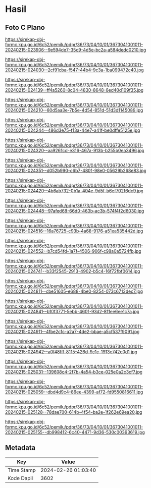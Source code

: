 # Hasil

## Foto C Plano

https://sirekap-obj-formc.kpu.go.id/6c52/pemilu/pdpr/36/73/04/10/01/3673041001011-20240215-023906--9e594de7-35c9-4d5e-bc2a-a584dedc0210.jpg

https://sirekap-obj-formc.kpu.go.id/6c52/pemilu/pdpr/36/73/04/10/01/3673041001011-20240215-024030--2cf91cba-f547-44b4-9c3a-1ba099472c40.jpg

https://sirekap-obj-formc.kpu.go.id/6c52/pemilu/pdpr/36/73/04/10/01/3673041001011-20240215-024139--ff4a5260-8c04-4830-8648-6ed40d109f35.jpg

https://sirekap-obj-formc.kpu.go.id/6c52/pemilu/pdpr/36/73/04/10/01/3673041001011-20240215-024210--80d5aa3e-7b5e-4d54-851d-51d3d1145089.jpg

https://sirekap-obj-formc.kpu.go.id/6c52/pemilu/pdpr/36/73/04/10/01/3673041001011-20240215-024244--486d3e75-f13a-44e7-a41f-be0dffe5125e.jpg

https://sirekap-obj-formc.kpu.go.id/6c52/pemilu/pdpr/36/73/04/10/01/3673041001011-20240215-024320--aa9261cd-e316-467a-913b-b255b0ea3496.jpg

https://sirekap-obj-formc.kpu.go.id/6c52/pemilu/pdpr/36/73/04/10/01/3673041001011-20240215-024351--d052b990-c6b7-4801-98e0-05629b268e83.jpg

https://sirekap-obj-formc.kpu.go.id/6c52/pemilu/pdpr/36/73/04/10/01/3673041001011-20240215-024420--4b6ab732-0b1a-404e-9d5f-b6ef702f6dc9.jpg

https://sirekap-obj-formc.kpu.go.id/6c52/pemilu/pdpr/36/73/04/10/01/3673041001011-20240215-024448--97afed68-66d0-463b-ac3b-574f4f2d6030.jpg

https://sirekap-obj-formc.kpu.go.id/6c52/pemilu/pdpr/36/73/04/10/01/3673041001011-20240215-024516--16a76725-c93b-4a68-9176-a51ea535442d.jpg

https://sirekap-obj-formc.kpu.go.id/6c52/pemilu/pdpr/36/73/04/10/01/3673041001011-20240215-024552--b7cd54fd-1a7f-4506-906f-c98a0a5724fb.jpg

https://sirekap-obj-formc.kpu.go.id/6c52/pemilu/pdpr/36/73/04/10/01/3673041001011-20240215-024741--b33f2545-2913-4902-b5c4-16f72fbf0614.jpg

https://sirekap-obj-formc.kpu.go.id/6c52/pemilu/pdpr/36/73/04/10/01/3673041001011-20240215-024811--cbe51605-e688-4be0-8254-073c6713dec7.jpg

https://sirekap-obj-formc.kpu.go.id/6c52/pemilu/pdpr/36/73/04/10/01/3673041001011-20240215-024841--b10f3771-5ebb-4601-93d2-811ee6ee1c7a.jpg

https://sirekap-obj-formc.kpu.go.id/6c52/pemilu/pdpr/36/73/04/10/01/3673041001011-20240215-024911--4fbe2c1c-a2a7-4de2-bbae-a5cf537f9091.jpg

https://sirekap-obj-formc.kpu.go.id/6c52/pemilu/pdpr/36/73/04/10/01/3673041001011-20240215-024942--a0f48fff-8115-426d-9c1c-1913c742c0d1.jpg

https://sirekap-obj-formc.kpu.go.id/6c52/pemilu/pdpr/36/73/04/10/01/3673041001011-20240215-025031--139608c4-2f7b-4a54-b3ce-025e0a2c3cf7.jpg

https://sirekap-obj-formc.kpu.go.id/6c52/pemilu/pdpr/36/73/04/10/01/3673041001011-20240215-025059--dbd4d9c4-86ee-4399-af72-fd9550816611.jpg

https://sirekap-obj-formc.kpu.go.id/6c52/pemilu/pdpr/36/73/04/10/01/3673041001011-20240215-025128--78dae700-614b-4f54-ba2e-1f262e69ea20.jpg

https://sirekap-obj-formc.kpu.go.id/6c52/pemilu/pdpr/36/73/04/10/01/3673041001011-20240215-025155--db998412-6c40-4471-9d36-530c00393619.jpg


## Metadata

| Key        | Value               |
| ---------- | ------------------- |
| Time Stamp | 2024-02-26 01:03:40 |
| Kode Dapil | 3602                |



